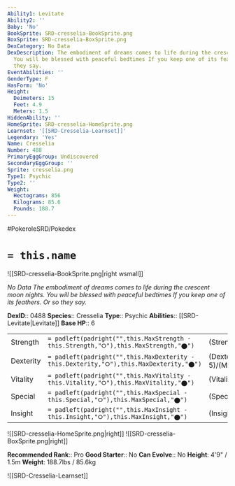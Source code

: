 ```yaml
---
Ability1: Levitate
Ability2: ''
Baby: 'No'
BookSprite: SRD-cresselia-BookSprite.png
BoxSprite: SRD-cresselia-BoxSprite.png
DexCategory: No Data
DexDescription: The embodiment of dreams comes to life during the crescent moon nights.
  You will be blessed with peaceful bedtimes If you keep one of its feathers. Or so
  they say.
EventAbilities: ''
GenderType: F
HasForm: 'No'
Height:
  Deimeters: 15
  Feet: 4.9
  Meters: 1.5
HiddenAbility: ''
HomeSprite: SRD-cresselia-HomeSprite.png
Learnset: '[[SRD-Cresselia-Learnset]]'
Legendary: 'Yes'
Name: Cresselia
Number: 488
PrimaryEggGroup: Undiscovered
SecondaryEggGroup: ''
Sprite: cresselia.png
Type1: Psychic
Type2: ''
Weight:
  Hectograms: 856
  Kilograms: 85.6
  Pounds: 188.7
---
```


#PokeroleSRD/Pokedex

# `= this.name`

![[SRD-cresselia-BookSprite.png|right wsmall]]

*No Data*
*The embodiment of dreams comes to life during the crescent moon nights. You will be blessed with peaceful bedtimes If you keep one of its feathers. Or so they say.*

**DexID**:: 0488
**Species**:: Cresselia
**Type**:: Psychic
**Abilities**:: [[SRD-Levitate|Levitate]]
**Base HP**:: 6

|           |                                                                                        |                                          |
| --------- | -------------------------------------------------------------------------------------- | ---------------------------------------- |
| Strength  | `= padleft(padright("",this.MaxStrength - this.Strength,"⭘"),this.MaxStrength,"⬤")`    | (Strength::5)/(MaxStrength::5)   |
| Dexterity | `= padleft(padright("",this.MaxDexterity - this.Dexterity,"⭘"),this.MaxDexterity,"⬤")` | (Dexterity:: 5)/(MaxDexterity::5) |
| Vitality  | `= padleft(padright("",this.MaxVitality - this.Vitality,"⭘"),this.MaxVitality,"⬤")`    | (Vitality::7)/(MaxVitality::7)   |
| Special   | `= padleft(padright("",this.MaxSpecial - this.Special,"⭘"),this.MaxSpecial,"⬤")`       | (Special::5)/(MaxSpecial::5)     |
| Insight   | `= padleft(padright("",this.MaxInsight - this.Insight,"⭘"),this.MaxInsight,"⬤")`       | (Insight::7)/(MaxInsight::7)     |

![[SRD-cresselia-HomeSprite.png|right]]
![[SRD-cresselia-BoxSprite.png|right]]

**Recommended Rank**:: Pro
**Good Starter**:: No
**Can Evolve**:: No
**Height**: 4'9" / 1.5m
**Weight**: 188.7lbs / 85.6kg

![[SRD-Cresselia-Learnset]]